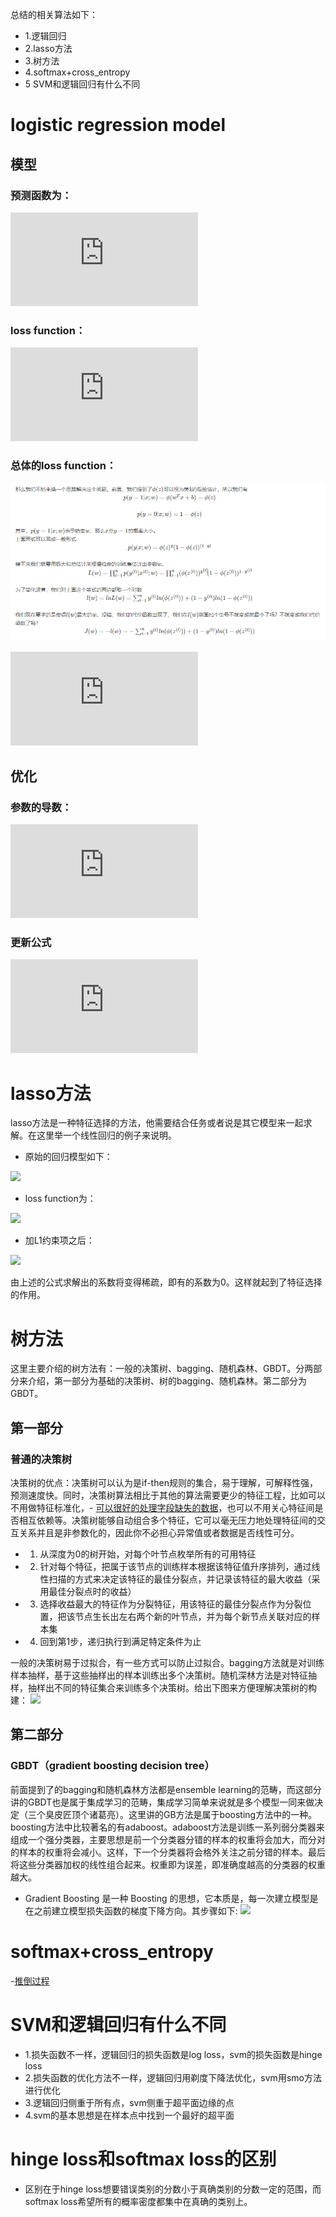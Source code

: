 总结的相关算法如下：
- 1.逻辑回归
- 2.lasso方法
- 3.树方法
- 4.softmax+cross_entropy 
- 5 SVM和逻辑回归有什么不同

# logistic regression model
## 模型

### 预测函数为：

  ![](https://latex.codecogs.com/gif.latex?h_%5Ctheta%28x%29%3D%5Cfrac%7B1%7D%7B1&plus;e%5E%7B-%5Ctheta%5E%7BT%7D%7Bx%7D%7D%7D)
### loss function：

  ![](https://latex.codecogs.com/gif.latex?cost%28h_%7B%5Ctheta%7D%28x_%7Bi%7D%29%2Cy_%7Bi%7D%29%3Dy_%7Bi%7Dlog%28h_%7B%5Ctheta%7D%28x_%7Bi%7D%29%29&plus;%281-y_%7Bi%7D%29log%281-h_%7B%5Ctheta%7D%28x_%7Bi%7D%29%29)
### 总体的loss function：
  ![](/picture/logistic.png)
  
  
  ![](https://latex.codecogs.com/gif.latex?J%28%5Ctheta%29%3D-%7B1%5Cover%7Bn%7D%7D%5Csum_%7Bi%3D1%7D%5En%5Bcost%28h_%7B%5Ctheta%7D%28x_%7Bi%7D%29%2Cy_%7Bi%7D%29%3Dy_%7Bi%7Dlog%28h_%7B%5Ctheta%7D%28x_%7Bi%7D%29%29&plus;%281-y_%7Bi%7D%29log%281-h_%7B%5Ctheta%7D%28x_%7Bi%7D%29%29%5D)

## 优化

### 参数的导数：

  ![](https://latex.codecogs.com/gif.latex?%5Cfrac%7B%5Cpartial%7D%7B%5Cpartial%5Ctheta%5E%7Bj%7D%7DJ%28%5Ctheta%29%3D%5Cfrac%7B1%7D%7Bm%7D%5Csum%5Climits_%7Bk%3D1%7D%5E%7Bm%7D%28h_%7B%5Ctheta%7D%28x_k%29-y_k%29x_k%5Ej)
### 更新公式

  ![](https://latex.codecogs.com/gif.latex?%5Ctheta_%7Bj%7D%20%3A%3D%5Ctheta_%7Bj%7D-%20%5Cfrac%7B%5Cpartial%7D%7B%5Cpartial%5Ctheta%5E%7Bj%7D%7DJ%28%5Ctheta%29%3D%5Ctheta_%7Bj%7D-%5Cfrac%7B1%7D%7Bm%7D%5Csum%5Climits_%7Bk%3D1%7D%5E%7Bm%7D%28h_%7B%5Ctheta%7D%28x_k%29-y_k%29x_k%5Ej)
  
# lasso方法
  lasso方法是一种特征选择的方法，他需要结合任务或者说是其它模型来一起求解。在这里举一个线性回归的例子来说明。
  
  - 原始的回归模型如下：
 
  ![](https://pic3.zhimg.com/80/v2-ab16745b61e0c48623a20647a923a266_hd.jpg)
  
  - loss function为：
  
  ![](https://pic4.zhimg.com/80/v2-d8b279a110d966e717f3f56d66b23d24_hd.jpg)
  
  - 加L1约束项之后：
  
  ![](https://pic3.zhimg.com/80/v2-c7e70d404369662a1b46669a8713902e_hd.jpg)
  
  由上述的公式求解出的系数将变得稀疏，即有的系数为0。这样就起到了特征选择的作用。
  
# 树方法
这里主要介绍的树方法有：一般的决策树、bagging、随机森林、GBDT。分两部分来介绍，第一部分为基础的决策树、树的bagging、随机森林。第二部分为GBDT。

## 第一部分
### 普通的决策树
决策树的优点：决策树可以认为是if-then规则的集合，易于理解，可解释性强，预测速度快。同时，决策树算法相比于其他的算法需要更少的特征工程，比如可以不用做特征标准化，- [可以很好的处理字段缺失的数据](https://blog.csdn.net/u012328159/article/details/79413610)，也可以不用关心特征间是否相互依赖等。决策树能够自动组合多个特征，它可以毫无压力地处理特征间的交互关系并且是非参数化的，因此你不必担心异常值或者数据是否线性可分。
- 1. 从深度为0的树开始，对每个叶节点枚举所有的可用特征
- 2. 针对每个特征，把属于该节点的训练样本根据该特征值升序排列，通过线性扫描的方式来决定该特征的最佳分裂点，并记录该特征的最大收益（采用最佳分裂点时的收益）
- 3. 选择收益最大的特征作为分裂特征，用该特征的最佳分裂点作为分裂位置，把该节点生长出左右两个新的叶节点，并为每个新节点关联对应的样本集
- 4. 回到第1步，递归执行到满足特定条件为止

一般的决策树易于过拟合，有一些方式可以防止过拟合。bagging方法就是对训练样本抽样，基于这些抽样出的样本训练出多个决策树。随机深林方法是对特征抽样，抽样出不同的特征集合来训练多个决策树。给出下图来方便理解决策树的构建：
![](https://muxuezi.github.io/posts/mlslpic/5.1%20decisiontree.png)

## 第二部分
### GBDT（gradient boosting decision tree）
前面提到了的bagging和随机森林方法都是ensemble learning的范畴，而这部分讲的GBDT也是属于集成学习的范畴，集成学习简单来说就是多个模型一同来做决定（三个臭皮匠顶个诸葛亮）。这里讲的GB方法是属于boosting方法中的一种。boosting方法中比较著名的有adaboost。adaboost方法是训练一系列弱分类器来组成一个强分类器，主要思想是前一个分类器分错的样本的权重将会加大，而分对的样本的权重将会减小。这样，下一个分类器将会格外关注之前分错的样本。最后将这些分类器加权的线性组合起来。权重即为误差，即准确度越高的分类器的权重越大。

- Gradient Boosting 是一种 Boosting 的思想，它本质是，每一次建立模型是在之前建立模型损失函数的梯度下降方向。其步骤如下:
![](https://pic4.zhimg.com/80/v2-c75f66da84db9f86f4191903d1d156d9_hd.jpg)

# softmax+cross_entropy
-[推倒过程](https://blog.csdn.net/u014380165/article/details/77284921)

# SVM和逻辑回归有什么不同
- 1.损失函数不一样，逻辑回归的损失函数是log loss，svm的损失函数是hinge loss
- 2.损失函数的优化方法不一样，逻辑回归用剃度下降法优化，svm用smo方法进行优化
- 3.逻辑回归侧重于所有点，svm侧重于超平面边缘的点
- 4.svm的基本思想是在样本点中找到一个最好的超平面

# hinge loss和softmax loss的区别
- 区别在于hinge loss想要错误类别的分数小于真确类别的分数一定的范围，而softmax loss希望所有的概率密度都集中在真确的类别上。
